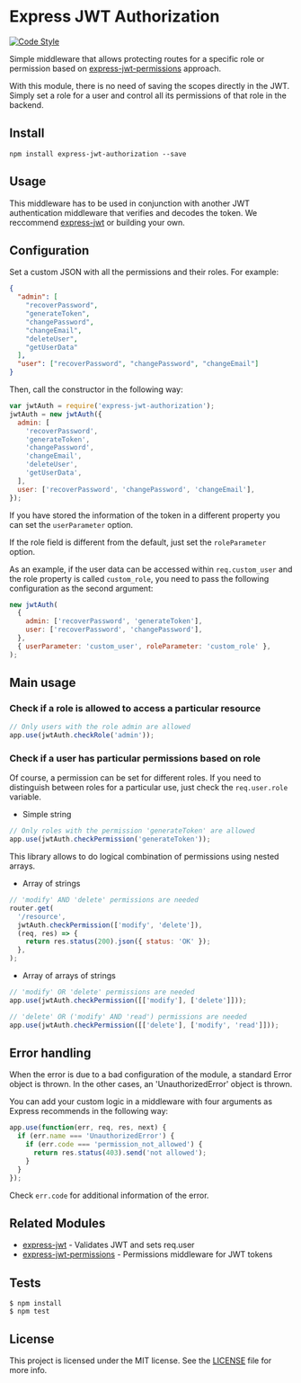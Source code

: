 # Express JWT Authorization

[![Code Style](https://badgen.net/badge/code%20style/airbnb/ff5a5f?icon=airbnb)](https://github.com/airbnb/javascript)

Simple middleware that allows protecting routes for a specific role or permission based on [express-jwt-permissions](https://github.com/MichielDeMey/express-jwt-permissions) approach.

With this module, there is no need of saving the scopes directly in the JWT. Simply set a role for a user and control all its permissions of that role in the backend.

## Install

```
npm install express-jwt-authorization --save
```

## Usage

This middleware has to be used in conjunction with another JWT authentication middleware that verifies and decodes the token. We reccommend [express-jwt](https://github.com/auth0/express-jwt) or building your own.

## Configuration

Set a custom JSON with all the permissions and their roles. For example:

```json
{
  "admin": [
    "recoverPassword",
    "generateToken",
    "changePassword",
    "changeEmail",
    "deleteUser",
    "getUserData"
  ],
  "user": ["recoverPassword", "changePassword", "changeEmail"]
}
```

Then, call the constructor in the following way:

```javascript
var jwtAuth = require('express-jwt-authorization');
jwtAuth = new jwtAuth({
  admin: [
    'recoverPassword',
    'generateToken',
    'changePassword',
    'changeEmail',
    'deleteUser',
    'getUserData',
  ],
  user: ['recoverPassword', 'changePassword', 'changeEmail'],
});
```

If you have stored the information of the token in a different property you can set the `userParameter` option.

If the role field is different from the default, just set the `roleParameter` option.

As an example, if the user data can be accessed within `req.custom_user` and the role property is called `custom_role`, you need to pass the following configuration as the second argument:

```javascript
new jwtAuth(
  {
    admin: ['recoverPassword', 'generateToken'],
    user: ['recoverPassword', 'changePassword'],
  },
  { userParameter: 'custom_user', roleParameter: 'custom_role' },
);
```

## Main usage

### Check if a role is allowed to access a particular resource

```javascript
// Only users with the role admin are allowed
app.use(jwtAuth.checkRole('admin'));
```

### Check if a user has particular permissions based on role

Of course, a permission can be set for different roles. If you need to distinguish between roles for a particular use, just check the `req.user.role` variable.

- Simple string

```javascript
// Only roles with the permission 'generateToken' are allowed
app.use(jwtAuth.checkPermission('generateToken'));
```

This library allows to do logical combination of permissions using nested arrays.

- Array of strings

```javascript
// 'modify' AND 'delete' permissions are needed
router.get(
  '/resource',
  jwtAuth.checkPermission(['modify', 'delete']),
  (req, res) => {
    return res.status(200).json({ status: 'OK' });
  },
);
```

- Array of arrays of strings

```javascript
// 'modify' OR 'delete' permissions are needed
app.use(jwtAuth.checkPermission([['modify'], ['delete']]));

// 'delete' OR ('modify' AND 'read') permissions are needed
app.use(jwtAuth.checkPermission([['delete'], ['modify', 'read']]));
```

## Error handling

When the error is due to a bad configuration of the module, a standard Error object is thrown.
In the other cases, an 'UnauthorizedError' object is thrown.

You can add your custom logic in a middleware with four arguments as Express recommends in the following way:

```javascript
app.use(function(err, req, res, next) {
  if (err.name === 'UnauthorizedError') {
    if (err.code === 'permission_not_allowed') {
      return res.status(403).send('not allowed');
    }
  }
});
```

Check `err.code` for additional information of the error.

## Related Modules

- [express-jwt](https://github.com/auth0/express-jwt) - Validates JWT and sets req.user
- [express-jwt-permissions](https://github.com/MichielDeMey/express-jwt-permissions) - Permissions middleware for JWT tokens

## Tests

    $ npm install
    $ npm test

## License

This project is licensed under the MIT license. See the [LICENSE](LICENSE) file for more info.
